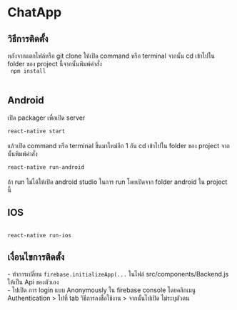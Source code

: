# ChatApp

<h2>วิธีการติดตั้ง</h2>

หลังจากแตกไฟล์หรือ git clone ให้เปิด command หรือ terminal จากนั้น cd เข้าไปใน folder ของ project นี้จากนั้นพิมพ์คำสั่ง <br/>
<code>
npm install
</code><br/>

<h2>Android</h2>
เปิด packager เพื่อเปิด server<br/>
<code>
react-native start
</code><br/>
แล้วเปิด command หรือ terminal ขึ้นมาใหม่อีก 1 อัน cd เข้าไปใน folder ของ project จากนั้นพิมพ์คำสั่ง<br/>
<code>
react-native run-android
</code><br/>
ถ้า run ไม่ได้ให้เปิด android studio ในการ run โดยเปิดจาก folder android ใน project นี้

<h2>IOS</h2>
<code>
react-native run-ios
</code>

<h2>เงื่อนไขการติดตั้ง</h2>
- ทำการเปลี่ยน <code>firebase.initializeApp(...</code> ในไฟล์ src/components/Backend.js ให้เป็น Api ของตัวเอง<br/>
- ไปเปิด การ login แบบ Anonymously ใน firebase console โดยคลิกเมนู Authentication > ไปที่ tab วิธีการลงชื่อใช้งาน > จากนั้นไปเปิด ไม่ระบุตัวตน

